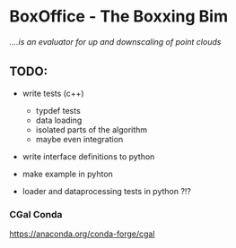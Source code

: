 # BoxOffice - The Boxxing Bim 

###### ....is an evaluator for up and downscaling of point clouds

## TODO:
* write tests (c++) 
    * typdef tests
    * data loading 
    * isolated parts of the algorithm
    * maybe even integration
    
* write interface definitions to python
* make example in pyhton 
* loader and dataprocessing tests in python ?!?

### CGal Conda
https://anaconda.org/conda-forge/cgal